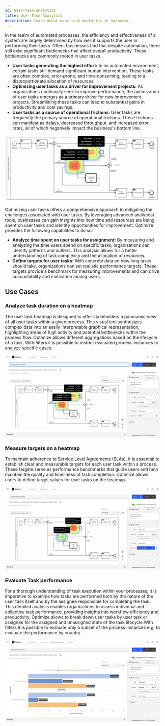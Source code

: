 ```yaml
---
id: user-task-analytics
title: User Task Analytics
description: Learn about user task analytics in Optimize.
---
```


In the realm of automated processes, the efficiency and effectiveness of a system are largely determined by how well it supports the user in performing their tasks. Often, businesses find that despite automation, there still exist significant bottlenecks that affect overall productivity. These bottlenecks are commonly rooted in user tasks.

- **User tasks generating the highest effort:** In an automated environment, certain tasks still demand significant human intervention. These tasks are often complex, error-prone, and time-consuming, leading to a disproportionate allocation of resources.
- **Optimizing user tasks as a driver for improvement projects:** As organizations continually seek to improve performance, the optimization of user tasks emerges as a primary driver for new improvement projects. Streamlining these tasks can lead to substantial gains in productivity and cost savings.
- **User tasks as a source of operational frictions:** User tasks are frequently the primary source of operational frictions. These frictions can manifest as delays, decreased throughput, and increased error rates, all of which negatively impact the business's bottom line.

![user task heatmap example](./img/userTask_heatMap.png)

Optimizing user tasks offers a comprehensive approach to mitigating the challenges associated with user tasks. By leveraging advanced analytical tools, businesses can gain insights into how time and resources are being spent on user tasks and identify opportunities for improvement. Optimize provides the following capabilities to do so:

- **Analyze time spent on user tasks for assignment:** By measuring and analyzing the time users spend on specific tasks, organizations can identify patterns and outliers. This analysis allows for a better understanding of task complexity and the allocation of resources.
- **Define targets for user tasks:** With concrete data on how long tasks should take, organizations can set realistic performance targets. These targets provide a benchmark for measuring improvements and can drive accountability and motivation among users.

## Use Cases

### Analyze task duration on a heatmap

The user task heatmap is designed to offer stakeholders a panoramic view of all user tasks within a given process. This visual tool synthesizes complex data into an easily interpretable graphical representation, highlighting areas of high activity and potential bottlenecks within the process flow. Optimize allows different aggregations based on the lifecycle of a task. With filters it is possible to restrict evaluated process instances to analyze specific cases.

![user task duration heatmap example](./img/userTask_duration_heatMap.png)

### Measure targets on a heatmap

To maintain adherence to Service Level Agreements (SLAs), it is essential to establish clear and measurable targets for each user task within a process. These targets serve as performance benchmarks that guide users and help maintain the quality and timeliness of task completion. Optimize allows users to define target values for user tasks on the heatmap.

![user task target example](./img/userTask_target_heatMap.png)

### Evaluate Task performance

For a thorough understanding of task execution within your processes, it is imperative to examine how tasks are performed both by the nature of the user task itself and by the assignee responsible for completing the task. This detailed analysis enables organizations to assess individual and collective task performance, providing insights into workflow efficiency and productivity. Optimize allows to break down user tasks by user task or assignee for the assigned and unassigned state of the task lifecycle.With filters it is possible to evaluate only a subset of the process instances e.g. to evaluate the performance by country.

![user filtered report example](./img/userTask_report_filters.png)
